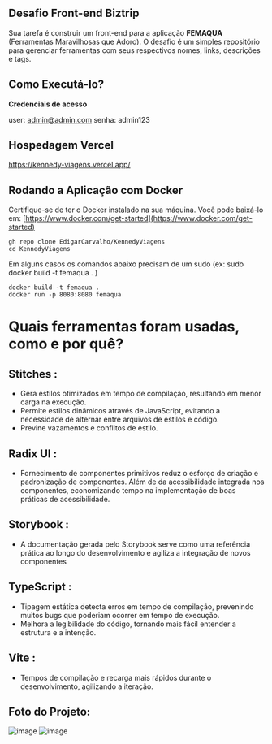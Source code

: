 ## Desafio Front-end Biztrip

Sua tarefa é construir um front-end para a aplicação **FEMAQUA** (Ferramentas Maravilhosas que Adoro). O desafio é um simples repositório para gerenciar ferramentas com seus respectivos nomes, links, descrições e tags.

## Como Executá-lo?

**Credenciais de acesso**

user: [admin@admin.com](mailto:admin@admin.com)
senha: admin123

## Hospedagem Vercel
https://kennedy-viagens.vercel.app/

## Rodando a Aplicação com Docker


Certifique-se de ter o Docker instalado na sua máquina. Você pode baixá-lo em: [https://www.docker.com/get-started](https://www.docker.com/get-started)

    gh repo clone EdigarCarvalho/KennedyViagens
    cd KennedyViagens
  
Em alguns casos os comandos abaixo precisam de um sudo (ex: sudo docker build -t femaqua .  )

    docker build -t femaqua . 
    docker run -p 8080:8080 femaqua

# Quais ferramentas foram usadas, como e por quê?

## Stitches :
 - Gera estilos otimizados em tempo de compilação, resultando em menor carga na execução.
 - Permite estilos dinâmicos através de JavaScript, evitando a necessidade de alternar entre arquivos de estilos e código.
 - Previne vazamentos e conflitos de estilo.

## Radix UI :

 - Fornecimento de componentes primitivos reduz o esforço de criação e padronização de componentes. Além de da acessibilidade integrada nos componentes, economizando tempo na implementação de boas práticas de acessibilidade.

## Storybook :

 - A documentação gerada pelo Storybook serve como uma referência prática ao longo do desenvolvimento e agiliza a integração de novos componentes

## TypeScript :

 - Tipagem estática detecta erros em tempo de compilação, prevenindo muitos bugs que poderiam ocorrer em tempo de execução.
 - Melhora a legibilidade do código, tornando mais fácil entender a estrutura e a intenção.

## Vite :

 - Tempos de compilação e recarga mais rápidos durante o desenvolvimento, agilizando a iteração.

## Foto do Projeto:

![image](https://github.com/EdigarCarvalho/KennedyViagens/assets/106999716/b82e1f04-37b5-4cd4-9731-47b9c530521b)
![image](https://github.com/EdigarCarvalho/KennedyViagens/assets/106999716/9fdce388-bbb3-435c-b55a-3f7c9d8cfd5c)



